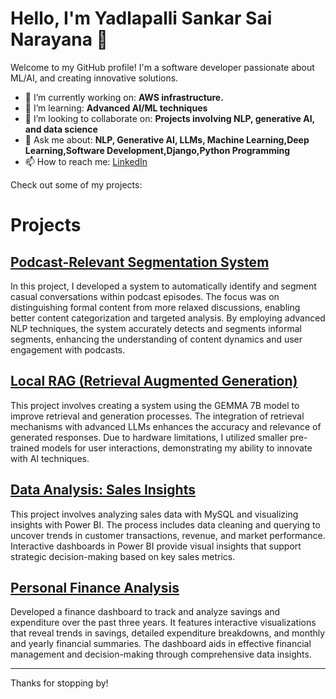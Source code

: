 # Hello, I'm Yadlapalli Sankar Sai Narayana 👋

Welcome to my GitHub profile! I'm a software developer passionate about ML/AI, and creating innovative solutions.

- 🔭 I’m currently working on: **AWS infrastructure.**
- 🌱 I’m learning: **Advanced AI/ML techniques**
- 👯 I’m looking to collaborate on: **Projects involving NLP, generative AI, and data science**
- 💬 Ask me about: **NLP, Generative AI, LLMs, Machine Learning,Deep Learning,Software Development,Django,Python Programming**
- 📫 How to reach me:  [LinkedIn](https://www.linkedin.com/in/sankar-sai-narayana-yadlapalli/)

Check out some of my projects:
# Projects

## [Podcast-Relevant Segmentation System](https://github.com/s-a-n-k-a-r-2-7-0-6/podcast-segmentation)

In this project, I developed a system to automatically identify and segment casual conversations within podcast episodes. The focus was on distinguishing formal content from more relaxed discussions, enabling better content categorization and targeted analysis. By employing advanced NLP techniques, the system accurately detects and segments informal segments, enhancing the understanding of content dynamics and user engagement with podcasts.

## [Local RAG (Retrieval Augmented Generation)](https://github.com/s-a-n-k-a-r-2-7-0-6/Local-RAG-Retrieval-Augmented-Generation-)

This project involves creating a system using the GEMMA 7B model to improve retrieval and generation processes. The integration of retrieval mechanisms with advanced LLMs enhances the accuracy and relevance of generated responses. Due to hardware limitations, I utilized smaller pre-trained models for user interactions, demonstrating my ability to innovate with AI techniques.


## [Data Analysis: Sales Insights](https://github.com/s-a-n-k-a-r-2-7-0-6/DATA-ANALYSIS-SALES-INSIGHTS)

This project involves analyzing sales data with MySQL and visualizing insights with Power BI. The process includes data cleaning and querying to uncover trends in customer transactions, revenue, and market performance. Interactive dashboards in Power BI provide visual insights that support strategic decision-making based on key sales metrics.

## [Personal Finance Analysis](https://github.com/s-a-n-k-a-r-2-7-0-6/personal-analysis/tree/main)

Developed a finance dashboard to track and analyze savings and expenditure over the past three years. It features interactive visualizations that reveal trends in savings, detailed expenditure breakdowns, and monthly and yearly financial summaries. The dashboard aids in effective financial management and decision-making through comprehensive data insights.

---

Thanks for stopping by!

